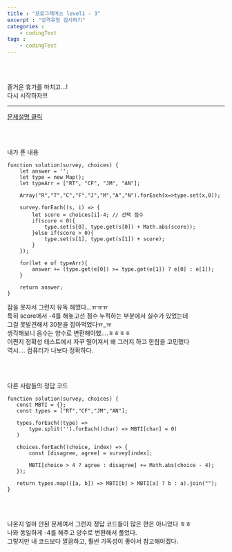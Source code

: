 ```yaml
---
title : "프로그래머스 level1 - 3"
excerpt : "성격유형 검사하기"
categories : 
    - codingTest
tags : 
    - codingTest
---
```



<br><br> 

즐거운 휴가를 마치고...!  
다시 시작하자!!!  

---
[문제설명 클릭](https://school.programmers.co.kr/learn/courses/30/lessons/118666?language=javascript#)  

<br><br>
   


내가 푼 내용  

```
function solution(survey, choices) {
    let answer = '';
    let type = new Map();
    let typeArr = ["RT", "CF", "JM", "AN"];
    
    Array("R","T","C","F","J","M","A","N").forEach(x=>type.set(x,0));

    survey.forEach((s, i) => {
        let score = choices[i]-4; // 선택 점수
        if(score < 0){
            type.set(s[0], type.get(s[0]) + Math.abs(score));
        }else if(score > 0){
            type.set(s[1], type.get(s[1]) + score);
        }
    });

    for(let e of typeArr){
        answer += (type.get(e[0]) >= type.get(e[1]) ? e[0] : e[1]);
    }

    return answer;
}
```   

잠을 못자서 그런지 유독 헤맸다...ㅠㅠㅠ  
특히 score에서 -4를 해놓고선 점수 누적하는 부분에서 실수가 있었는데  
그걸 못발견해서 30분을 잡아먹었다ㅠ_ㅠ  
생각해보니 음수는 양수로 변환해야했....ㅎㅎㅎㅎ  
어쩐지 정확성 테스트에서 자꾸 떨어져서 왜 그러지 하고 한참을 고민했다  
역시.... 컴퓨터가 나보다 정확하다.  


<br><br>   

다른 사람들의 정답 코드  

 ```
function solution(survey, choices) {
    const MBTI = {};
    const types = ["RT","CF","JM","AN"];

    types.forEach((type) =>
        type.split('').forEach((char) => MBTI[char] = 0)
    )

    choices.forEach((choice, index) => {
        const [disagree, agree] = survey[index];

        MBTI[choice > 4 ? agree : disagree] += Math.abs(choice - 4);
    });

    return types.map(([a, b]) => MBTI[b] > MBTI[a] ? b : a).join("");
}
```   

<br><br>   

나온지 얼마 안된 문제여서 그런지 정답 코드들이 많은 편은 아니었다 ㅎㅎ  
나와 동일하게 -4를 해주고 양수로 변환해서 풀었다.  
그렇지만 내 코드보다 깔끔하고, 훨씬 가독성이 좋아서 참고해야겠다.  
<br><br>   





